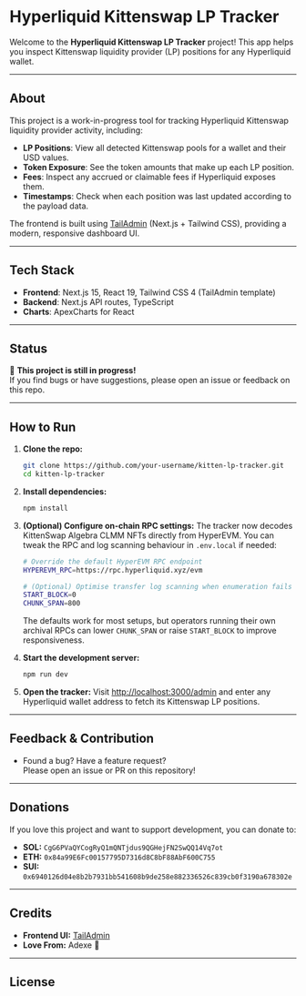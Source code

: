 # Hyperliquid Kittenswap LP Tracker

Welcome to the **Hyperliquid Kittenswap LP Tracker** project!
This app helps you inspect Kittenswap liquidity provider (LP) positions for any Hyperliquid wallet.

---

## About

This project is a work-in-progress tool for tracking Hyperliquid Kittenswap liquidity provider activity, including:

- **LP Positions**: View all detected Kittenswap pools for a wallet and their USD values.
- **Token Exposure**: See the token amounts that make up each LP position.
- **Fees**: Inspect any accrued or claimable fees if Hyperliquid exposes them.
- **Timestamps**: Check when each position was last updated according to the payload data.

The frontend is built using [TailAdmin](https://tailadmin.com) (Next.js + Tailwind CSS), providing a modern, responsive dashboard UI.

---

## Tech Stack

- **Frontend**: Next.js 15, React 19, Tailwind CSS 4 (TailAdmin template)
- **Backend**: Next.js API routes, TypeScript
- **Charts**: ApexCharts for React

---

## Status

🚧 **This project is still in progress!**  
If you find bugs or have suggestions, please open an issue or feedback on this repo.

---

## How to Run

1. **Clone the repo:**
    ```bash
    git clone https://github.com/your-username/kitten-lp-tracker.git
    cd kitten-lp-tracker
    ```

2. **Install dependencies:**
    ```bash
    npm install
    ```
3. **(Optional) Configure on-chain RPC settings:**
   The tracker now decodes KittenSwap Algebra CLMM NFTs directly from HyperEVM. You can tweak the RPC and log scanning behaviour in `.env.local` if needed:
    ```bash
    # Override the default HyperEVM RPC endpoint
    HYPEREVM_RPC=https://rpc.hyperliquid.xyz/evm

    # (Optional) Optimise transfer log scanning when enumeration fails
    START_BLOCK=0
    CHUNK_SPAN=800
    ```
   The defaults work for most setups, but operators running their own archival RPCs can lower `CHUNK_SPAN` or raise `START_BLOCK` to improve responsiveness.


4. **Start the development server:**
    ```bash
    npm run dev
    ```

5. **Open the tracker:**
   Visit [http://localhost:3000/admin](http://localhost:3000/admin) and enter any Hyperliquid wallet address to fetch its Kittenswap LP positions.

---

## Feedback & Contribution

- Found a bug? Have a feature request?  
  Please open an issue or PR on this repository!

---

## Donations

If you love this project and want to support development, you can donate to:

- **SOL:** `CgG6PVaQYCogRyQ1mQNTjdus9QGHejFN2SwQQ14Vq7ot`
- **ETH:** `0x84a99E6Fc00157795D7316d8C8bF88AbF600C755`
- **SUI:** `0x6940126d04e8b2b7931bb541608b9de258e882336526c839cb0f3190a678302e`

---

## Credits

- **Frontend UI:** [TailAdmin](https://tailadmin.com)
- **Love From:** Adexe 💙

---

## License
